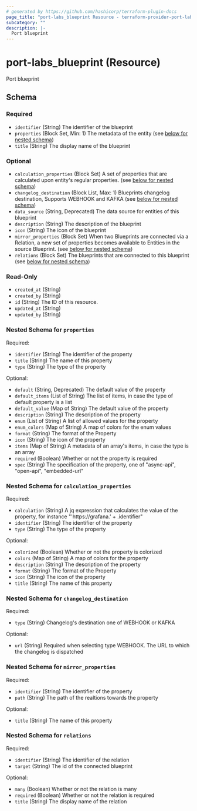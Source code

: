 ```yaml
---
# generated by https://github.com/hashicorp/terraform-plugin-docs
page_title: "port-labs_blueprint Resource - terraform-provider-port-labs"
subcategory: ""
description: |-
  Port blueprint
---
```


# port-labs_blueprint (Resource)

Port blueprint

<!-- schema generated by tfplugindocs -->

## Schema

### Required

- `identifier` (String) The identifier of the blueprint
- `properties` (Block Set, Min: 1) The metadata of the entity (see [below for nested schema](#nestedblock--properties))
- `title` (String) The display name of the blueprint

### Optional

- `calculation_properties` (Block Set) A set of properties that are calculated upon entity's regular properties. (see [below for nested schema](#nestedblock--calculation_properties))
- `changelog_destination` (Block List, Max: 1) Blueprints changelog destination, Supports WEBHOOK and KAFKA (see [below for nested schema](#nestedblock--changelog_destination))
- `data_source` (String, Deprecated) The data source for entities of this blueprint
- `description` (String) The description of the blueprint
- `icon` (String) The icon of the blueprint
- `mirror_properties` (Block Set) When two Blueprints are connected via a Relation, a new set of properties becomes available to Entities in the source Blueprint. (see [below for nested schema](#nestedblock--mirror_properties))
- `relations` (Block Set) The blueprints that are connected to this blueprint (see [below for nested schema](#nestedblock--relations))

### Read-Only

- `created_at` (String)
- `created_by` (String)
- `id` (String) The ID of this resource.
- `updated_at` (String)
- `updated_by` (String)

<a id="nestedblock--properties"></a>

### Nested Schema for `properties`

Required:

- `identifier` (String) The identifier of the property
- `title` (String) The name of this property
- `type` (String) The type of the property

Optional:

- `default` (String, Deprecated) The default value of the property
- `default_items` (List of String) The list of items, in case the type of default property is a list
- `default_value` (Map of String) The default value of the property
- `description` (String) The description of the property
- `enum` (List of String) A list of allowed values for the property
- `enum_colors` (Map of String) A map of colors for the enum values
- `format` (String) The format of the Property
- `icon` (String) The icon of the property
- `items` (Map of String) A metadata of an array's items, in case the type is an array
- `required` (Boolean) Whether or not the property is required
- `spec` (String) The specification of the property, one of "async-api", "open-api", "embedded-url"

<a id="nestedblock--calculation_properties"></a>

### Nested Schema for `calculation_properties`

Required:

- `calculation` (String) A jq expression that calculates the value of the property, for instance "'https://grafana.' + .identifier"
- `identifier` (String) The identifier of the property
- `type` (String) The type of the property

Optional:

- `colorized` (Boolean) Whether or not the property is colorized
- `colors` (Map of String) A map of colors for the property
- `description` (String) The description of the property
- `format` (String) The format of the Property
- `icon` (String) The icon of the property
- `title` (String) The name of this property

<a id="nestedblock--changelog_destination"></a>

### Nested Schema for `changelog_destination`

Required:

- `type` (String) Changelog's destination one of WEBHOOK or KAFKA

Optional:

- `url` (String) Required when selecting type WEBHOOK. The URL to which the changelog is dispatched

<a id="nestedblock--mirror_properties"></a>

### Nested Schema for `mirror_properties`

Required:

- `identifier` (String) The identifier of the property
- `path` (String) The path of the realtions towards the property

Optional:

- `title` (String) The name of this property

<a id="nestedblock--relations"></a>

### Nested Schema for `relations`

Required:

- `identifier` (String) The identifier of the relation
- `target` (String) The id of the connected blueprint

Optional:

- `many` (Boolean) Whether or not the relation is many
- `required` (Boolean) Whether or not the relation is required
- `title` (String) The display name of the relation
